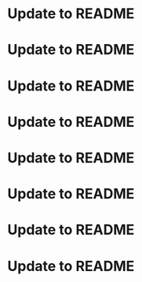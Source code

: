 # Update to README
# Update to README
# Update to README
# Update to README
# Update to README
# Update to README
# Update to README
# Update to README
